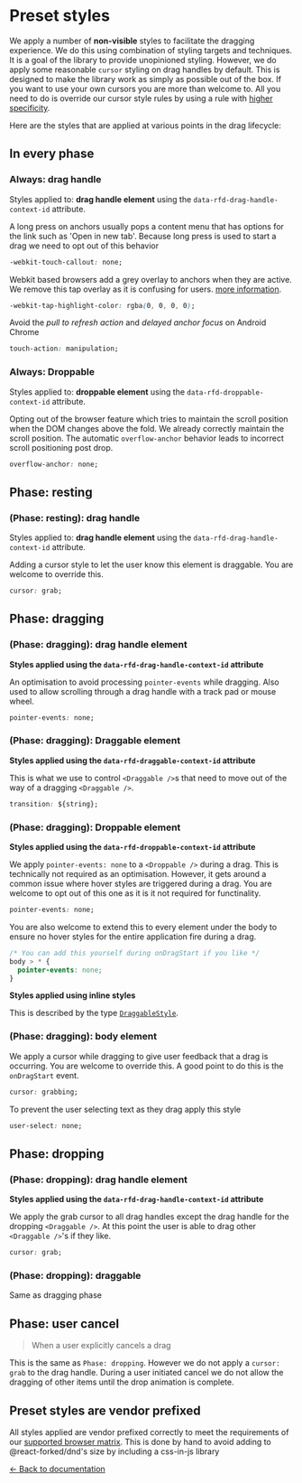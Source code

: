 # Preset styles

We apply a number of **non-visible** styles to facilitate the dragging experience. We do this using combination of styling targets and techniques. It is a goal of the library to provide unopinioned styling. However, we do apply some reasonable `cursor` styling on drag handles by default. This is designed to make the library work as simply as possible out of the box. If you want to use your own cursors you are more than welcome to. All you need to do is override our cursor style rules by using a rule with [higher specificity](https://css-tricks.com/specifics-on-css-specificity/).

Here are the styles that are applied at various points in the drag lifecycle:

## In every phase

### Always: drag handle

Styles applied to: **drag handle element** using the `data-rfd-drag-handle-context-id` attribute.

A long press on anchors usually pops a content menu that has options for the link such as 'Open in new tab'. Because long press is used to start a drag we need to opt out of this behavior

```css
-webkit-touch-callout: none;
```

Webkit based browsers add a grey overlay to anchors when they are active. We remove this tap overlay as it is confusing for users. [more information](https://css-tricks.com/snippets/css/remove-gray-highlight-when-tapping-links-in-mobile-safari/).

```css
-webkit-tap-highlight-color: rgba(0, 0, 0, 0);
```

Avoid the _pull to refresh action_ and _delayed anchor focus_ on Android Chrome

```css
touch-action: manipulation;
```

### Always: Droppable

Styles applied to: **droppable element** using the `data-rfd-droppable-context-id` attribute.

Opting out of the browser feature which tries to maintain the scroll position when the DOM changes above the fold. We already correctly maintain the scroll position. The automatic `overflow-anchor` behavior leads to incorrect scroll positioning post drop.

```css
overflow-anchor: none;
```

## Phase: resting

### (Phase: resting): drag handle

Styles applied to: **drag handle element** using the `data-rfd-drag-handle-context-id` attribute.

Adding a cursor style to let the user know this element is draggable. You are welcome to override this.

```css
cursor: grab;
```

## Phase: dragging

### (Phase: dragging): drag handle element

**Styles applied using the `data-rfd-drag-handle-context-id` attribute**

An optimisation to avoid processing `pointer-events` while dragging. Also used to allow scrolling through a drag handle with a track pad or mouse wheel.

```css
pointer-events: none;
```

### (Phase: dragging): Draggable element

**Styles applied using the `data-rfd-draggable-context-id` attribute**

This is what we use to control `<Draggable />`s that need to move out of the way of a dragging `<Draggable />`.

```css
transition: ${string};
```

### (Phase: dragging): Droppable element

**Styles applied using the `data-rfd-droppable-context-id` attribute**

We apply `pointer-events: none` to a `<Droppable />` during a drag. This is technically not required as an optimisation. However, it gets around a common issue where hover styles are triggered during a drag. You are welcome to opt out of this one as it is it not required for functinality.

```css
pointer-events: none;
```

You are also welcome to extend this to every element under the body to ensure no hover styles for the entire application fire during a drag.

```css
/* You can add this yourself during onDragStart if you like */
body > * {
  pointer-events: none;
}
```

**Styles applied using inline styles**

This is described by the type [`DraggableStyle`](https://github.com/react-forked/dnd#type-information-1).

### (Phase: dragging): body element

We apply a cursor while dragging to give user feedback that a drag is occurring. You are welcome to override this. A good point to do this is the `onDragStart` event.

```css
cursor: grabbing;
```

To prevent the user selecting text as they drag apply this style

```css
user-select: none;
```

## Phase: dropping

### (Phase: dropping): drag handle element

**Styles applied using the `data-rfd-drag-handle-context-id` attribute**

We apply the grab cursor to all drag handles except the drag handle for the dropping `<Draggable />`. At this point the user is able to drag other `<Draggable />`'s if they like.

```css
cursor: grab;
```

### (Phase: dropping): draggable

Same as dragging phase

## Phase: user cancel

> When a user explicitly cancels a drag

This is the same as `Phase: dropping`. However we do not apply a `cursor: grab` to the drag handle. During a user initiated cancel we do not allow the dragging of other items until the drop animation is complete.

## Preset styles are vendor prefixed

All styles applied are vendor prefixed correctly to meet the requirements of our [supported browser matrix](https://confluence.atlassian.com/cloud/supported-browsers-744721663.html). This is done by hand to avoid adding to @react-forked/dnd's size by including a css-in-js library

[← Back to documentation](/README.md#documentation-)
